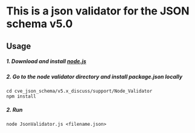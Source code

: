 # This is a json validator for the JSON schema v5.0

## Usage

##### 1. Download and install [node.js](https://nodejs.org/en/download/)

##### 2. Go to the node validator directory and install package.json locally

    cd cve_json_schema/v5.x_discuss/support/Node_Validator
    npm install

##### 2. Run

    node JsonValidator.js <filename.json>
